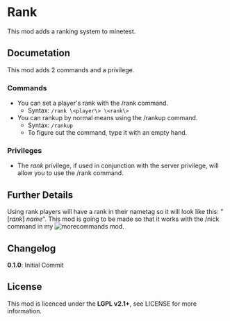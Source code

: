 # Rank
This mod adds a ranking system to minetest.

## Documetation
This mod adds 2 commands and a privilege.

### Commands
  * You can set a player's rank with the /rank command.
    * Syntax: `/rank \<player\> \<rank\>`
  * You can rankup by normal means using the /rankup command.
    * Syntax: `/rankup`
    * To figure out the command, type it with an empty hand.

### Privileges
  * The *rank* privilege, if used in conjunction with the server privilege, will allow you to use the /rank command.

## Further Details
Using rank players will have a rank in their nametag so it will look like this: "[*rank*] *name*".
This mod is going to be made so that it works with the /nick command in my ![morecommands](https://github.com/bigfoot547/morecommands) mod.

## Changelog
**0.1.0**: Initial Commit

## License
This mod is licenced under the **LGPL v2.1+**, see LICENSE for more information.
